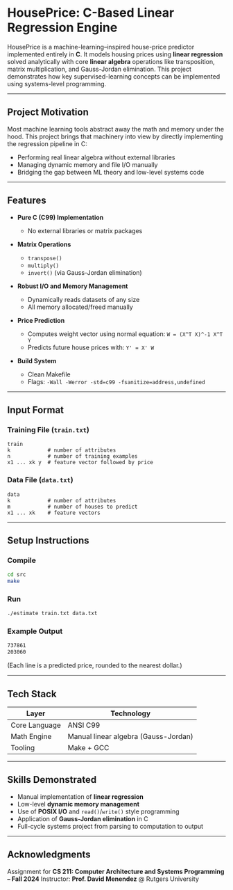 # HousePrice: C-Based Linear Regression Engine

HousePrice is a machine-learning–inspired house-price predictor implemented entirely in **C**. It models housing prices using **linear regression** solved analytically with core **linear algebra** operations like transposition, matrix multiplication, and Gauss-Jordan elimination. This project demonstrates how key supervised-learning concepts can be implemented using systems-level programming.

---

## Project Motivation

Most machine learning tools abstract away the math and memory under the hood. This project brings that machinery into view by directly implementing the regression pipeline in C:

* Performing real linear algebra without external libraries
* Managing dynamic memory and file I/O manually
* Bridging the gap between ML theory and low-level systems code

---

## Features

* **Pure C (C99) Implementation**

  * No external libraries or matrix packages

* **Matrix Operations**

  * `transpose()`
  * `multiply()`
  * `invert()` (via Gauss-Jordan elimination)

* **Robust I/O and Memory Management**

  * Dynamically reads datasets of any size
  * All memory allocated/freed manually

* **Price Prediction**

  * Computes weight vector using normal equation: `W = (X^T X)^-1 X^T Y`
  * Predicts future house prices with: `Y' = X' W`

* **Build System**

  * Clean Makefile
  * Flags: `-Wall -Werror -std=c99 -fsanitize=address,undefined`

---

## Input Format

### Training File (`train.txt`)

```
train
k            # number of attributes
n            # number of training examples
x1 ... xk y  # feature vector followed by price
```

### Data File (`data.txt`)

```
data
k            # number of attributes
m            # number of houses to predict
x1 ... xk    # feature vectors
```

---

## Setup Instructions

### Compile

```bash
cd src
make
```

### Run

```bash
./estimate train.txt data.txt
```

### Example Output

```bash
737861
203060
```

(Each line is a predicted price, rounded to the nearest dollar.)

---

## Tech Stack

| Layer         | Technology                           |
| ------------- | ------------------------------------ |
| Core Language | ANSI C99                             |
| Math Engine   | Manual linear algebra (Gauss-Jordan) |
| Tooling       | Make + GCC                           |

---

## Skills Demonstrated

* Manual implementation of **linear regression**
* Low-level **dynamic memory management**
* Use of **POSIX I/O** and `read()`/`write()` style programming
* Application of **Gauss-Jordan elimination** in C
* Full-cycle systems project from parsing to computation to output

---

## Acknowledgments

Assignment for **CS 211: Computer Architecture and Systems Programming – Fall 2024**
Instructor: **Prof. David Menendez** @ Rutgers University
